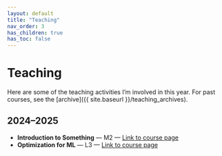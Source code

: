 ```yaml
---
layout: default
title: "Teaching"
nav_order: 3
has_children: true
has_toc: false
---
```


# Teaching

Here are some of the teaching activities I’m involved in this year. For past courses, see the [archive]({{ site.baseurl }}/teaching_archives).

## 2024–2025

- **Introduction to Something** — M2 — [Link to course page](#)
- **Optimization for ML** — L3 — [Link to course page](#)
